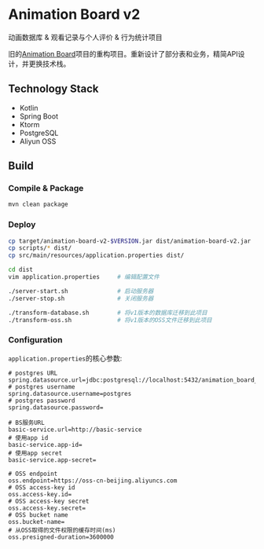 # Animation Board v2
动画数据库 & 观看记录与个人评价 & 行为统计项目

旧的[Animation Board](https://github.com/HeerKirov/AnimationBoard)项目的重构项目。重新设计了部分表和业务，精简API设计，并更换技术栈。

## Technology Stack
* Kotlin
* Spring Boot
* Ktorm
* PostgreSQL
* Aliyun OSS

## Build
### Compile & Package
```bash
mvn clean package
```
### Deploy
```bash
cp target/animation-board-v2-$VERSION.jar dist/animation-board-v2.jar
cp scripts/* dist/
cp src/main/resources/application.properties dist/

cd dist
vim application.properties     # 编辑配置文件

./server-start.sh              # 启动服务器
./server-stop.sh               # 关闭服务器

./transform-database.sh        # 将v1版本的数据库迁移到此项目
./transform-oss.sh             # 将v1版本的OSS文件迁移到此项目

```
### Configuration
`application.properties`的核心参数:
```properties
# postgres URL
spring.datasource.url=jdbc:postgresql://localhost:5432/animation_board_v2
# postgres username
spring.datasource.username=postgres
# postgres password
spring.datasource.password=

# BS服务URL
basic-service.url=http://basic-service
# 使用app id
basic-service.app-id=
# 使用app secret
basic-service.app-secret=

# OSS endpoint
oss.endpoint=https://oss-cn-beijing.aliyuncs.com
# OSS access-key id
oss.access-key.id=
# OSS access-key secret
oss.access-key.secret=
# OSS bucket name
oss.bucket-name=
# 从OSS取得的文件权限的缓存时间(ms)
oss.presigned-duration=3600000
```